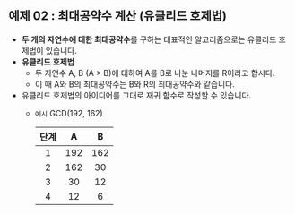 ## 예제 02 : 최대공약수 계산 (유클리드 호제법)
- **두 개의 자연수에 대한 최대공약수**를 구하는 대표적인 알고리즘으로는 유클리드 호제법이 있습니다.
- **유클리드 호제법**
  - 두 자연수 A, B (A > B)에 대하여 A를 B로 나눈 나머지를 R이라고 합시다.
  - 이 때 A와 B의 최대공약수는 B와 R의 최대공약수와 같습니다.
- 유클리드 호제법의 아이디어를 그대로 재귀 함수로 작성할 수 있습니다.
  - `예시` GCD(192, 162)

    | 단계 | A | B |
    |:---:|:---:|:---:|
    | 1 | 192 | 162 |
    | 2 | 162 | 30  |
    | 3 | 30  | 12  |
    | 4 | 12  | 6   |